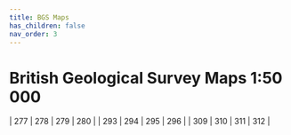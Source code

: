 ```yaml
---
title: BGS Maps
has_children: false
nav_order: 3
---
```


# British Geological Survey Maps 1:50 000

| 277 | 278 | 279 | 280 |
| 293 | 294 | 295 | 296 |
| 309 | 310 | 311 | 312 |
